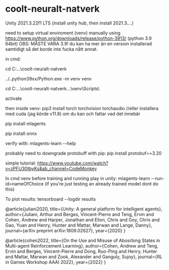 # coolt-neuralt-natverk
Unity 2021.3.22f1 LTS
(install unity hub, then install 2021.3....)

need to setup virtual enviroment (venv) manually using https://www.python.org/downloads/release/python-3913/ (python 3.9 64bit)
OBS: MÅSTE VARA 3.9! du kan ha mer än en version installerad samtidigt så det borde inte fucka nått annat.

in cmd: 

cd C:\...\coolt-neuralt-natverk

../..python39xx/Python.exe -m venv venv

cd C:\...\coolt-neuralt-natverk...\venv\Scripts\

activate

then inside venv:
  pip3 install torch torchvision torchaudio //eller installera med cuda (jag körde v11.8) om du kan och fattar vad det innebär

  pip install mlagents

  pip install onnx

  verify with: mlagents-learn --help

probably need to downgrade protobuff with pip: pip install protobuf==3.20

simple tutorial: https://www.youtube.com/watch?v=zPFU30tbyKs&ab_channel=CodeMonkey

In cmd venv before training and running play in unity: mlagents-learn --run-id=nameOfChoice
(if you're just testing an already trained model dont do this)


To plot results:
tensorboard --logdir results


@article{juliani2020,
  title={Unity: A general platform for intelligent agents},
  author={Juliani, Arthur and Berges, Vincent-Pierre and Teng, Ervin and Cohen, Andrew and Harper, Jonathan and Elion, Chris and Goy, Chris and Gao, Yuan and Henry, Hunter and Mattar, Marwan and Lange, Danny},
  journal={arXiv preprint arXiv:1809.02627},
  year={2020}
}


@article{cohen2022,
  title={On the Use and Misuse of Abosrbing States in Multi-agent Reinforcement Learning},
  author={Cohen, Andrew and Teng, Ervin and Berges, Vincent-Pierre and Dong, Ruo-Ping and Henry, Hunter and Mattar, Marwan and Zook, Alexander and Ganguly, Sujoy},
  journal={RL in Games Workshop AAAI 2022},
  year={2022}
}
